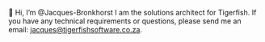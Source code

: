 👋 Hi, I’m @Jacques-Bronkhorst
I am the solutions architect for Tigerfish. 
If you have any technical requirements or questions, please send me an email: jacques@tigerfishsoftware.co.za. 
